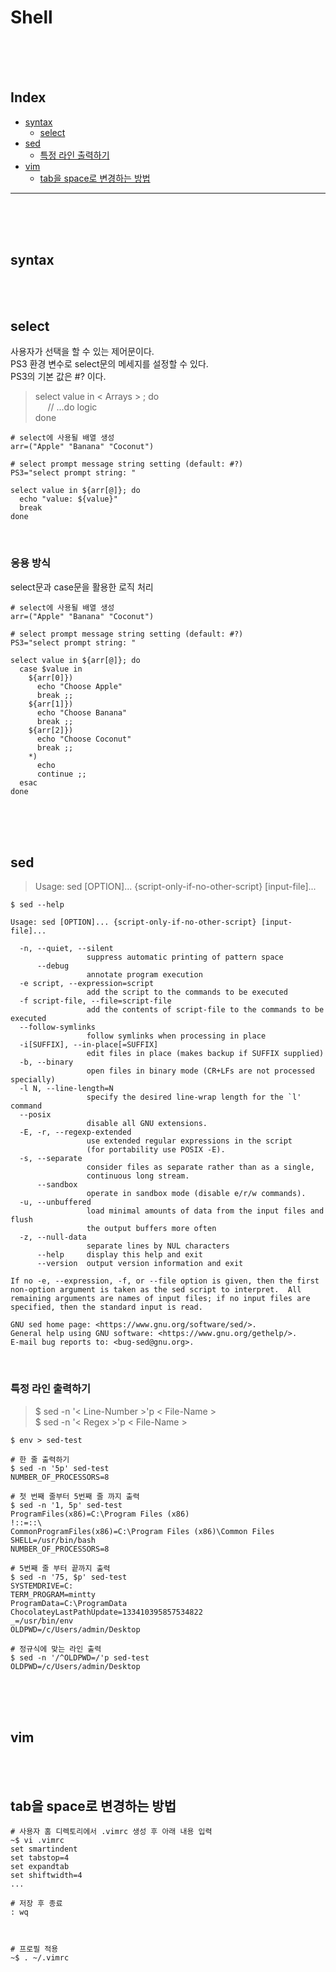 # Shell

<br/><br/><br/>



## Index
* [syntax](#syntax)
  * [select](#select)
* [sed](#sed)
  * [특정 라인 출력하기](#특정-라인-출력하기)
* [vim](#vim)
  * [tab을 space로 변경하는 방법](#tab을-space로-변경하는-방법)
---

<br/><br/><br/>


## syntax

<br/><br/>



## select

사용자가 선택을 할 수 있는 제어문이다.  
PS3 환경 변수로 select문의 메세지를 설정할 수 있다.  
PS3의 기본 값은 #? 이다.

> select value in < Arrays > ; do  
> &nbsp;&nbsp;&nbsp;&nbsp; // ...do logic  
> done

```shell
# select에 사용될 배열 생성
arr=("Apple" "Banana" "Coconut")

# select prompt message string setting (default: #?)
PS3="select prompt string: "

select value in ${arr[@]}; do
  echo "value: ${value}"
  break
done
```

<br/>

### 응용 방식

select문과 case문을 활용한 로직 처리

```shell
# select에 사용될 배열 생성
arr=("Apple" "Banana" "Coconut")

# select prompt message string setting (default: #?)
PS3="select prompt string: "

select value in ${arr[@]}; do
  case $value in
    ${arr[0]})
      echo "Choose Apple"
      break ;;
    ${arr[1]})
      echo "Choose Banana"
      break ;;
    ${arr[2]})
      echo "Choose Coconut"
      break ;;
    *)
      echo
      continue ;;
  esac
done
```

<br/><br/><br/>



## sed

> Usage: sed [OPTION]... {script-only-if-no-other-script} [input-file]...

```shell
$ sed --help

Usage: sed [OPTION]... {script-only-if-no-other-script} [input-file]...

  -n, --quiet, --silent
                 suppress automatic printing of pattern space
      --debug
                 annotate program execution
  -e script, --expression=script
                 add the script to the commands to be executed
  -f script-file, --file=script-file
                 add the contents of script-file to the commands to be executed
  --follow-symlinks
                 follow symlinks when processing in place
  -i[SUFFIX], --in-place[=SUFFIX]
                 edit files in place (makes backup if SUFFIX supplied)
  -b, --binary
                 open files in binary mode (CR+LFs are not processed specially)
  -l N, --line-length=N
                 specify the desired line-wrap length for the `l' command
  --posix
                 disable all GNU extensions.
  -E, -r, --regexp-extended
                 use extended regular expressions in the script
                 (for portability use POSIX -E).
  -s, --separate
                 consider files as separate rather than as a single,
                 continuous long stream.
      --sandbox
                 operate in sandbox mode (disable e/r/w commands).
  -u, --unbuffered
                 load minimal amounts of data from the input files and flush
                 the output buffers more often
  -z, --null-data
                 separate lines by NUL characters
      --help     display this help and exit
      --version  output version information and exit

If no -e, --expression, -f, or --file option is given, then the first
non-option argument is taken as the sed script to interpret.  All
remaining arguments are names of input files; if no input files are
specified, then the standard input is read.

GNU sed home page: <https://www.gnu.org/software/sed/>.
General help using GNU software: <https://www.gnu.org/gethelp/>.
E-mail bug reports to: <bug-sed@gnu.org>.
```

<br/>

### 특정 라인 출력하기

> $ sed -n '< Line-Number >'p < File-Name >  
> $ sed -n '< Regex >'p < File-Name >

```shell
$ env > sed-test

# 한 줄 출력하기
$ sed -n '5p' sed-test
NUMBER_OF_PROCESSORS=8

# 첫 번째 줄부터 5번째 줄 까지 출력
$ sed -n '1, 5p' sed-test
ProgramFiles(x86)=C:\Program Files (x86)
!::=::\
CommonProgramFiles(x86)=C:\Program Files (x86)\Common Files
SHELL=/usr/bin/bash
NUMBER_OF_PROCESSORS=8

# 5번째 줄 부터 끝까지 출력
$ sed -n '75, $p' sed-test
SYSTEMDRIVE=C:
TERM_PROGRAM=mintty
ProgramData=C:\ProgramData
ChocolateyLastPathUpdate=133410395857534822
_=/usr/bin/env
OLDPWD=/c/Users/admin/Desktop

# 정규식에 맞는 라인 출력
$ sed -n '/^OLDPWD=/'p sed-test
OLDPWD=/c/Users/admin/Desktop
```

<br/><br/><br/>



## vim

<br/><br/>



## tab을 space로 변경하는 방법

```shell
# 사용자 홈 디렉토리에서 .vimrc 생성 후 아래 내용 입력
~$ vi .vimrc
set smartindent
set tabstop=4
set expandtab
set shiftwidth=4
...

# 저장 후 종료
: wq



# 프로필 적용
~$ . ~/.vimrc 
```

<br/><br/><br/>



